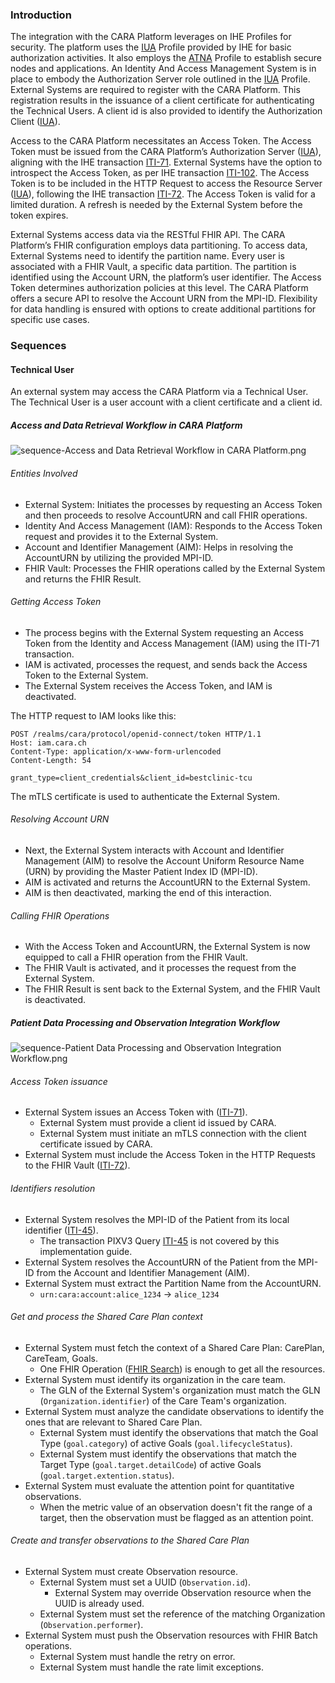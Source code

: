 ### Introduction

The integration with the CARA Platform leverages on IHE Profiles for security.
The platform uses the [IUA] Profile provided by IHE for basic authorization activities.
It also employs the [ATNA] Profile to establish secure nodes and applications.
An Identity And Access Management System is in place to embody the Authorization Server role outlined in the [IUA] Profile.
External Systems are required to register with the CARA Platform.
This registration results in the issuance of a client certificate for authenticating the Technical Users.
A client id is also provided to identify the Authorization Client ([IUA]).

Access to the CARA Platform necessitates an Access Token.
The Access Token must be issued from the CARA Platform’s Authorization Server ([IUA]), aligning with the IHE transaction [ITI-71].
External Systems have the option to introspect the Access Token, as per IHE transaction [ITI-102].
The Access Token is to be included in the HTTP Request to access the Resource Server ([IUA]), following the IHE transaction [ITI-72].
The Access Token is valid for a limited duration.
A refresh is needed by the External System before the token expires.

External Systems access data via the RESTful FHIR API.
The CARA Platform’s FHIR configuration employs data partitioning.
To access data, External Systems need to identify the partition name.
Every user is associated with a FHIR Vault, a specific data partition.
The partition is identified using the Account URN, the platform’s user identifier.
The Access Token determines authorization policies at this level.
The CARA Platform offers a secure API to resolve the Account URN from the MPI-ID.
Flexibility for data handling is ensured with options to create additional partitions for specific use cases.

### Sequences

#### Technical User

An external system may access the CARA Platform via a Technical User.
The Technical User is a user account with a client certificate and a client id.

##### Access and Data Retrieval Workflow in CARA Platform

<div>
    <img 
      src="sequence-Access and Data Retrieval Workflow in CARA Platform.png"
      alt="sequence-Access and Data Retrieval Workflow in CARA Platform.png">
</div>

###### Entities Involved

- External System: Initiates the processes by requesting an Access Token and then proceeds to resolve AccountURN and call FHIR operations.
- Identity And Access Management (IAM): Responds to the Access Token request and provides it to the External System.
- Account and Identifier Management (AIM): Helps in resolving the AccountURN by utilizing the provided MPI-ID.
- FHIR Vault: Processes the FHIR operations called by the External System and returns the FHIR Result.

###### Getting Access Token

- The process begins with the External System requesting an Access Token from the Identity and Access Management (IAM) using the ITI-71 transaction.
- IAM is activated, processes the request, and sends back the Access Token to the External System.
- The External System receives the Access Token, and IAM is deactivated.

The HTTP request to IAM looks like this:

```
POST /realms/cara/protocol/openid-connect/token HTTP/1.1
Host: iam.cara.ch
Content-Type: application/x-www-form-urlencoded
Content-Length: 54

grant_type=client_credentials&client_id=bestclinic-tcu
```

The mTLS certificate is used to authenticate the External System.

###### Resolving Account URN

- Next, the External System interacts with Account and Identifier Management (AIM) to resolve the Account Uniform Resource Name (URN) by providing the Master Patient Index ID (MPI-ID).
- AIM is activated and returns the AccountURN to the External System.
- AIM is then deactivated, marking the end of this interaction.

###### Calling FHIR Operations

- With the Access Token and AccountURN, the External System is now equipped to call a FHIR operation from the FHIR Vault.
- The FHIR Vault is activated, and it processes the request from the External System.
- The FHIR Result is sent back to the External System, and the FHIR Vault is deactivated.

##### Patient Data Processing and Observation Integration Workflow

<div>
    <img 
      src="sequence-Patient Data Processing and Observation Integration Workflow.png" 
      alt="sequence-Patient Data Processing and Observation Integration Workflow.png">
</div>

###### Access Token issuance

- External System issues an Access Token with ([ITI-71]).
    - External System must provide a client id issued by CARA.
    - External System must initiate an mTLS connection with the client certificate issued by CARA.
- External System must include the Access Token in the HTTP Requests to the FHIR Vault ([ITI-72]).

###### Identifiers resolution

- External System resolves the MPI-ID of the Patient from its local identifier ([ITI-45]).
    - The transaction PIXV3 Query [ITI-45] is not covered by this implementation guide.
- External System resolves the AccountURN of the Patient from the MPI-ID from the Account and Identifier Management (AIM).
- External System must extract the Partition Name from the AccountURN.
    - `urn:cara:account:alice_1234` → `alice_1234`

###### Get and process the Shared Care Plan context

- External System must fetch the context of a Shared Care Plan: CarePlan, CareTeam, Goals.
    - One FHIR Operation ([FHIR Search]) is enough to get all the resources.
- External System must identify its organization in the care team.
    - The GLN of the External System's organization must match the GLN (`Organization.identifier`) of the Care Team's organization.
- External System must analyze the candidate observations to identify the ones that are relevant to Shared Care Plan.
    - External System must identify the observations that match the Goal Type (`goal.category`) of active Goals (`goal.lifecycleStatus`).
    - External System must identify the observations that match the Target Type (`goal.target.detailCode`) of active Goals (`goal.target.extention.status`).
- External System must evaluate the attention point for quantitative observations.
    - When the metric value of an observation doesn't fit the range of a target, then the observation must be flagged as an attention point.

###### Create and transfer observations to the Shared Care Plan

- External System must create Observation resource.
    - External System must set a UUID (`Observation.id`).
      - External System may override Observation resource when the UUID is already used. 
    - External System must set the reference of the matching Organization (`Observation.performer`).
- External System must push the Observation resources with FHIR Batch operations.
    - External System must handle the retry on error.
    - External System must handle the rate limit exceptions.

[IUA]: https://profiles.ihe.net/ITI/IUA/index.html
[ITI-71]: https://profiles.ihe.net/ITI/IUA/index.html#371-get-access-token-iti-71
[ITI-72]: https://profiles.ihe.net/ITI/IUA/index.html#372-incorporate-access-token-iti-72
[ITI-102]: https://profiles.ihe.net/ITI/IUA/index.html#3102-introspect-token-iti-102
[ITI-103]: https://profiles.ihe.net/ITI/IUA/index.html#3103-get-authorization-server-metadata-iti-103
[ATNA]: https://profiles.ihe.net/ITI/TF/Volume1/ch-9.html
[ITI-19]: https://profiles.ihe.net/ITI/TF/Volume2/ITI-19.html#3.19
[ITI-45]: https://profiles.ihe.net/ITI/TF/Volume2/ITI-45.html
[FHIR Search]: https://hl7.org/fhir/http.html#search
[FHIR Batch]: https://hl7.org/fhir/http.html#transaction
